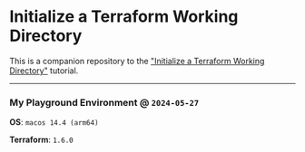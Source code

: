 # Initialize a Terraform Working Directory

This is a companion repository to the ["Initialize a Terraform Working Directory"](https://developer.hashicorp.com/terraform/tutorials/cli/init) tutorial.

---

### My Playground Environment @ `2024-05-27`

**OS**: `macos 14.4 (arm64)`

**Terraform**: `1.6.0`